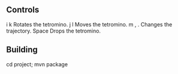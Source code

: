 Controls
--------
i k		Rotates the tetromino.
j l		Moves the tetromino.
m , .	Changes the trajectory.
Space	Drops the tetromino.


Building
--------
cd project; mvn package
